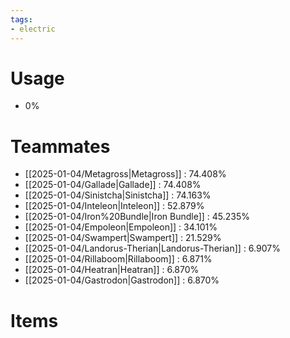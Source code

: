 ```yaml
---
tags:
- electric
---
```

# Usage
- 0%
# Teammates
- [[2025-01-04/Metagross|Metagross]] : 74.408%
- [[2025-01-04/Gallade|Gallade]] : 74.408%
- [[2025-01-04/Sinistcha|Sinistcha]] : 74.163%
- [[2025-01-04/Inteleon|Inteleon]] : 52.879%
- [[2025-01-04/Iron%20Bundle|Iron Bundle]] : 45.235%
- [[2025-01-04/Empoleon|Empoleon]] : 34.101%
- [[2025-01-04/Swampert|Swampert]] : 21.529%
- [[2025-01-04/Landorus-Therian|Landorus-Therian]] : 6.907%
- [[2025-01-04/Rillaboom|Rillaboom]] : 6.871%
- [[2025-01-04/Heatran|Heatran]] : 6.870%
- [[2025-01-04/Gastrodon|Gastrodon]] : 6.870%
# Items